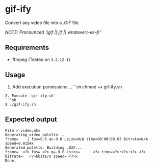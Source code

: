 # gif-ify
Convert any video file into a .GIF file.

*NOTE: Pronounced '(gif || jif || whatever)-ee-fi'*

## Requirements
* ffmpeg (Tested on `3.2.12-1`)

## Usage
1. Add execution permissions
...```sh
chmod +x gif-ify.sh
```
2. Execute `gif-ify.sh`
```sh
$ ./gif-ify.sh
```

## Expected output
```
File > video.mkv
Generating video palette...
frame=    1 fps=0.5 q=-0.0 Lsize=N/A time=00:00:00.03 bitrate=N/A speed=0.0154x
Generated palette. Building .GIF...
frame=  <?> fps= <?> q=-0.0 Lsize=      <?> time=<?>:<?>:<?>.<?> bitrate=   <?>kbits/s speed= <?>x
Done.
```